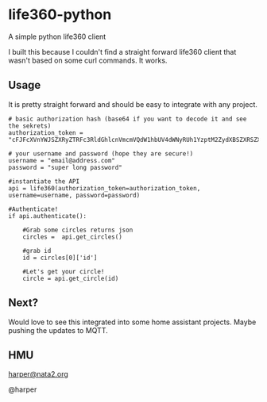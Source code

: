# life360-python
A simple python life360 client

I built this because I couldn't find a straight forward life360 client that wasn't based on some curl commands. It works. 

## Usage

It is pretty straight forward and should be easy to integrate with any project. 


    # basic authorization hash (base64 if you want to decode it and see the sekrets)
    authorization_token = "cFJFcXVnYWJSZXRyZTRFc3RldGhlcnVmcmVQdW1hbUV4dWNyRUh1YzptM2ZydXBSZXRSZXN3ZXJFQ2hBUHJFOTZxYWtFZHI0Vg=="
    
    # your username and password (hope they are secure!)
    username = "email@address.com"
    password = "super long password"

    #instantiate the API
    api = life360(authorization_token=authorization_token, username=username, password=password)
    
    #Authenticate! 
    if api.authenticate():
        
        #Grab some circles returns json
        circles =  api.get_circles()
        
        #grab id
        id = circles[0]['id']
        
        #Let's get your circle!
        circle = api.get_circle(id)
        
## Next? 

Would love to see this integrated into some home assistant projects. Maybe pushing the updates to MQTT. 

## HMU

harper@nata2.org

@harper
